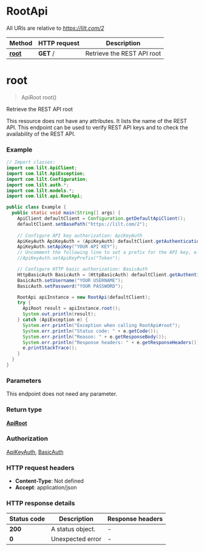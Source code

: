 # RootApi

All URIs are relative to *https://lilt.com/2*

Method | HTTP request | Description
------------- | ------------- | -------------
[**root**](RootApi.md#root) | **GET** / | Retrieve the REST API root


<a name="root"></a>
# **root**
> ApiRoot root()

Retrieve the REST API root

This resource does not have any attributes. It lists the name of the REST API.  This endpoint can be used to verify REST API keys and to check the availability of the REST API.  

### Example
```java
// Import classes:
import com.lilt.ApiClient;
import com.lilt.ApiException;
import com.lilt.Configuration;
import com.lilt.auth.*;
import com.lilt.models.*;
import com.lilt.api.RootApi;

public class Example {
  public static void main(String[] args) {
    ApiClient defaultClient = Configuration.getDefaultApiClient();
    defaultClient.setBasePath("https://lilt.com/2");
    
    // Configure API key authorization: ApiKeyAuth
    ApiKeyAuth ApiKeyAuth = (ApiKeyAuth) defaultClient.getAuthentication("ApiKeyAuth");
    ApiKeyAuth.setApiKey("YOUR API KEY");
    // Uncomment the following line to set a prefix for the API key, e.g. "Token" (defaults to null)
    //ApiKeyAuth.setApiKeyPrefix("Token");

    // Configure HTTP basic authorization: BasicAuth
    HttpBasicAuth BasicAuth = (HttpBasicAuth) defaultClient.getAuthentication("BasicAuth");
    BasicAuth.setUsername("YOUR USERNAME");
    BasicAuth.setPassword("YOUR PASSWORD");

    RootApi apiInstance = new RootApi(defaultClient);
    try {
      ApiRoot result = apiInstance.root();
      System.out.println(result);
    } catch (ApiException e) {
      System.err.println("Exception when calling RootApi#root");
      System.err.println("Status code: " + e.getCode());
      System.err.println("Reason: " + e.getResponseBody());
      System.err.println("Response headers: " + e.getResponseHeaders());
      e.printStackTrace();
    }
  }
}
```

### Parameters
This endpoint does not need any parameter.

### Return type

[**ApiRoot**](ApiRoot.md)

### Authorization

[ApiKeyAuth](../README.md#ApiKeyAuth), [BasicAuth](../README.md#BasicAuth)

### HTTP request headers

 - **Content-Type**: Not defined
 - **Accept**: application/json

### HTTP response details
| Status code | Description | Response headers |
|-------------|-------------|------------------|
**200** | A status object. |  -  |
**0** | Unexpected error |  -  |

